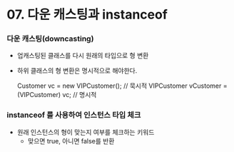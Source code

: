 # 07. 다운 캐스팅과 instanceof

### 다운 캐스팅(downcasting)
* 업캐스팅된 클래스를 다시 원래의 타입으로 형 변환
* 하위 클래스의 형 변환은 명시적으로 해야한다.


    Customer vc = new VIPCustomer(); // 묵시적
    VIPCustomer vCustomer = (VIPCustomer) vc; // 명시적

### instanceof 를 사용하여 인스턴스 타입 체크
* 원래 인스턴스의 형이 맞는지 여부를 체크하는 키워드
  * 맞으면 true, 아니면 false를 반환
